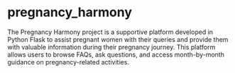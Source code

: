 # pregnancy_harmony
The Pregnancy Harmony project is a supportive platform developed in Python Flask to assist pregnant women with their queries and provide them with valuable information during their pregnancy journey. This platform allows users to browse FAQs, ask questions, and access month-by-month guidance on pregnancy-related activities.
